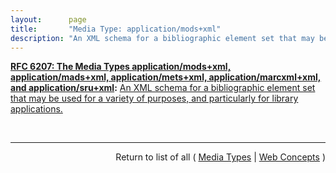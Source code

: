 ```yaml
---
layout:      page
title:       "Media Type: application/mods+xml"
description: "An XML schema for a bibliographic element set that may be used for a variety of purposes, and particularly for library applications."
---
```


**[RFC 6207: The Media Types application/mods+xml, application/mads+xml, application/mets+xml, application/marcxml+xml, and application/sru+xml](/specs/IETF/RFC/6207 "This document specifies media types for the following formats: MODS (Metadata Object Description Schema), MADS (Metadata Authority Description Schema), METS (Metadata Encoding and Transmission Standard), MARCXML (MARC21 XML Schema), and the SRU (Search/Retrieve via URL Response Format) protocol response XML schema. These are all XML schemas providing representations of various forms of information including metadata and search results."):** [An XML schema for a bibliographic element set that may be used for a variety of purposes, and particularly for library applications.](http://tools.ietf.org/html/rfc6207#section-2 "Read documentation for Media Type &#34;application/mods+xml&#34;")

<br/>
<hr/>

<p style="text-align: right">Return to list of all ( <a href="../media-types">Media Types</a> | <a href="../">Web Concepts</a> )</p>